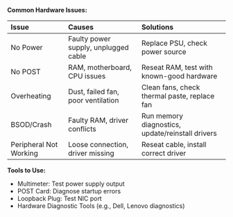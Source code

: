 **Common Hardware Issues:**

| Issue | Causes | Solutions |
| :---         |     :---      | :---    |
| No Power   | Faulty power supply, unplugged cable     | Replace PSU, check power source    |
| No POST    | RAM, motherboard, CPU issues       | Reseat RAM, test with known-good hardware     |
| Overheating    | Dust, failed fan, poor ventilation       | Clean fans, check thermal paste, replace fan     |
| BSOD/Crash    | Faulty RAM, driver conflicts       | Run memory diagnostics, update/reinstall drivers     |
| Peripheral Not Working    | Loose connection, driver missing       | Reseat cable, install correct driver     |

**Tools to Use:**

- Multimeter: Test power supply output
- POST Card: Diagnose startup errors
- Loopback Plug: Test NIC port
- Hardware Diagnostic Tools (e.g., Dell, Lenovo diagnostics)
